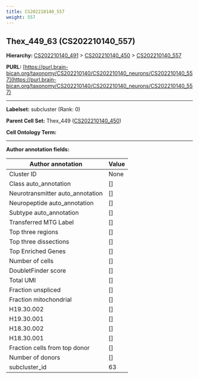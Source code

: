 ```yaml
---
title: CS202210140_557
weight: 557
---
```

## Thex_449_63 (CS202210140_557)
<b>Hierarchy: </b>
[CS202210140_491](../CS202210140_491) >
[CS202210140_450](../CS202210140_450) >
[CS202210140_557](../CS202210140_557)

**PURL:** [https://purl.brain-bican.org/taxonomy/CS202210140/CS202210140_neurons/CS202210140_557](https://purl.brain-bican.org/taxonomy/CS202210140/CS202210140_neurons/CS202210140_557)

---


**Labelset:** subcluster (Rank: 0)

**Parent Cell Set:** Thex_449 ([CS202210140_450](../CS202210140_450))



**Cell Ontology Term:** 

[MARKER GENES.]: #


---

[TRANSFERRED ANNOTATIONS.]: #


[AUTHOR ANNOTATION FIELDS.]: #


**Author annotation fields:**

| Author annotation | Value |
|-------------------|-------|
|Cluster ID|None|
|Class auto_annotation|[]|
|Neurotransmitter auto_annotation|[]|
|Neuropeptide auto_annotation|[]|
|Subtype auto_annotation|[]|
|Transferred MTG Label|[]|
|Top three regions|[]|
|Top three dissections|[]|
|Top Enriched Genes|[]|
|Number of cells|[]|
|DoubletFinder score|[]|
|Total UMI|[]|
|Fraction unspliced|[]|
|Fraction mitochondrial|[]|
|H19.30.002|[]|
|H19.30.001|[]|
|H18.30.002|[]|
|H18.30.001|[]|
|Fraction cells from top donor|[]|
|Number of donors|[]|
|subcluster_id|63|
